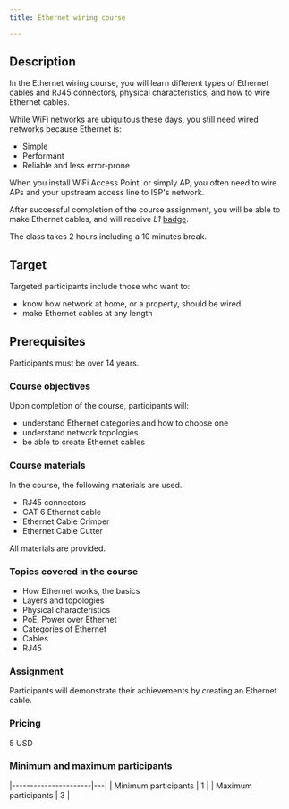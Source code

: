 ```yaml
---
title: Ethernet wiring course

---
```


## Description

In the Ethernet wiring course, you will learn different types of Ethernet
cables and RJ45 connectors, physical characteristics, and how to wire Ethernet
cables.

While WiFi networks are ubiquitous these days, you still need wired networks
because Ethernet is:

- Simple
- Performant
- Reliable and less error-prone

When you install WiFi Access Point, or simply AP, you often need to wire APs
and your upstream access line to ISP's network.

After successful completion of the course assignment, you will be able to make
Ethernet cables, and will receive _L1_ [badge](../../badges/).

The class takes 2 hours including a 10 minutes break.

## Target

Targeted participants include those who want to:

- know how network at home, or a property, should be wired
- make Ethernet cables at any length

## Prerequisites

Participants must be over 14 years.

### Course objectives

Upon completion of the course, participants will:

- understand Ethernet categories and how to choose one
- understand network topologies
- be able to create Ethernet cables

### Course materials

In the course, the following materials are used.

- RJ45 connectors
- CAT 6 Ethernet cable
- Ethernet Cable Crimper
- Ethernet Cable Cutter

All materials are provided.

### Topics covered in the course

- How Ethernet works, the basics
- Layers and topologies
- Physical characteristics
- PoE, Power over Ethernet
- Categories of Ethernet
- Cables
- RJ45

### Assignment

Participants will demonstrate their achievements by creating an Ethernet
cable.

### Pricing

5 USD

### Minimum and maximum participants

|----------------------|---|
| Minimum participants | 1 |
| Maximum participants | 3 |
